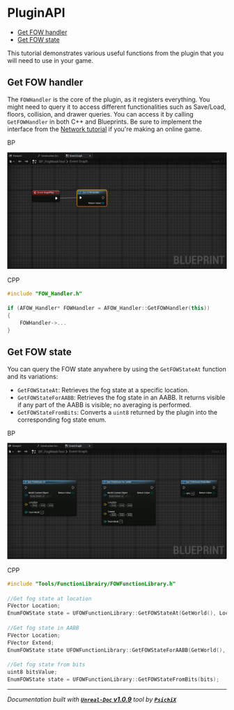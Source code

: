 # PluginAPI

- [Get FOW handler](#get-fow-handler)  
- [Get FOW state](#get-fow-state)

This tutorial demonstrates various useful functions from the plugin that you will need to use in your game.

## Get FOW handler

The `FOWHandler` is the core of the plugin, as it registers everything. You might need to query it to access different functionalities
such as Save/Load, floors, collision, and drawer queries. You can access it by calling `GetFOWHandler` in both C++ and Blueprints.
Be sure to implement the interface from the [](/book/Tutorials/)[Network tutorial](Networking.md) if you're making an online game.

BP

![PluginAPIPictures](../../assets/Tutorial/PluginAPI/0_1_GetFOWHandlerBP.png)

CPP

```cpp
#include "FOW_Handler.h"

if (AFOW_Handler* FOWHandler = AFOW_Handler::GetFOWHandler(this))
{
	FOWHandler->...
}
```

## Get FOW state

You can query the FOW state anywhere by using the `GetFOWStateAt` function and its variations:

- `GetFOWStateAt`: Retrieves the fog state at a specific location.  
- `GetFOWStateForAABB`: Retrieves the fog state in an AABB. It returns visible if any part of the AABB is visible; no averaging is performed.  
- `GetFOWStateFromBits`: Converts a `uint8` returned by the plugin into the corresponding fog state enum.

BP

![PluginAPIPictures](../../assets/Tutorial/PluginAPI/1_GetFogStateBP.png)

CPP

```cpp
#include "Tools/FunctionLibrairy/FOWFunctionLibrary.h"

//Get fog state at location
FVector Location;
EnumFOWState state = UFOWFunctionLibrary::GetFOWStateAt(GetWorld(), Location);

//Get fog state in AABB
FVector Location;
FVector Extend;
EnumFOWState state UFOWFunctionLibrary::GetFOWStateForAABB(GetWorld(), Location, Extend);

//Get fog state from bits
uint8 bitsValue;
EnumFOWState state = UFOWFunctionLibrary::GetFOWStateFromBits(bits);
```
---
_Documentation built with [**`Unreal-Doc` v1.0.9**](https://github.com/PsichiX/unreal-doc) tool by [**`PsichiX`**](https://github.com/PsichiX)_